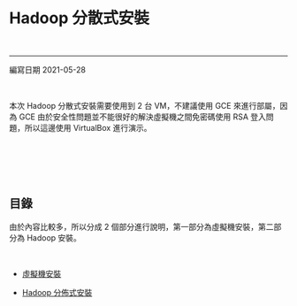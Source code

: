# Hadoop 分散式安裝

<br>

---


編寫日期 2021-05-28

<br>

本次 Hadoop 分散式安裝需要使用到 2 台 VM，不建議使用 GCE 來進行部屬，因為 GCE 由於安全性問題並不能很好的解決虛擬機之間免密碼使用 RSA 登入問題，所以這邊使用 VirtualBox 進行演示。


<br>
<br>
<br>
<br>

## 目錄

由於內容比較多，所以分成 2 個部分進行說明，第一部分為虛擬機安裝，第二部分為 Hadoop 安裝。

<br>

* [虛擬機安裝](vm_install.md)

* [Hadoop 分佈式安裝](hadoop_install.md)

<br>
<br>
<br>
<br>

